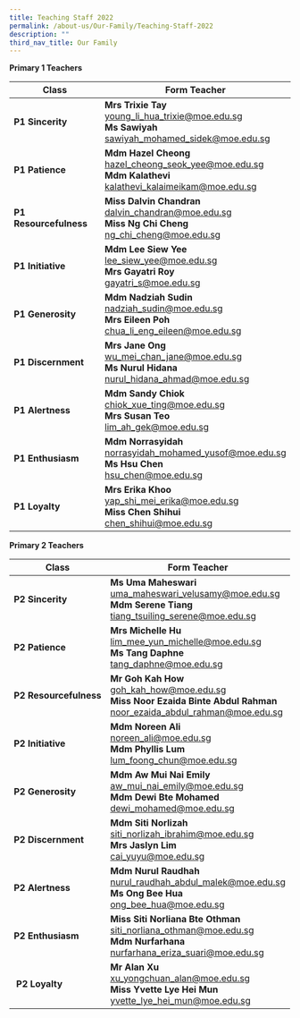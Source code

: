 ```yaml
---
title: Teaching Staff 2022
permalink: /about-us/Our-Family/Teaching-Staff-2022
description: ""
third_nav_title: Our Family
---
```

**Primary 1 Teachers**

| Class| Form Teacher | 
| -------- | -------- | 
| **P1 Sincerity**     | **Mrs Trixie Tay**  <br>[young_li_hua_trixie@moe.edu.sg](mailto:young_li_hua_trixie@moe.edu.sg) <br>**Ms Sawiyah** <br> [sawiyah_mohamed_sidek@moe.edu.sg](mailto:sawiyah_mohamed_sidek@moe.edu.sg)     |
|**P1 Patience**|**Mdm Hazel Cheong**   <br>[hazel_cheong_seok_yee@moe.edu.sg](mailto:hazel_cheong_seok_yee@moe.edu.sg)<br>**Mdm Kalathevi**  <br>[kalathevi_kalaimeikam@moe.edu.sg](mailto:kalathevi_kalaimeikam@moe.edu.sg)
|**P1 Resourcefulness**|**Miss Dalvin Chandran**   <br>[dalvin_chandran@moe.edu.sg](mailto:dalvin_chandran@moe.edu.sg)<br>**Miss Ng Chi Cheng**  <br>[ng_chi_cheng@moe.edu.sg](mailto:ng_chi_cheng@moe.edu.sg)
|**P1 Initiative**|**Mdm Lee Siew Yee**  <br>[lee_siew_yee@moe.edu.sg](mailto:lee_siew_yee@moe.edu.sg)<br>**Mrs Gayatri Roy**  <br>[gayatri_s@moe.edu.sg](gayatri_s@moe.edu.sg)
|**P1 Generosity**|**Mdm Nadziah Sudin**    <br>[nadziah_sudin@moe.edu.sg](mailto:nadziah_sudin@moe.edu.sg)<br>**Mrs Eileen Poh**   <br>[chua_li_eng_eileen@moe.edu.sg](mailto:chua_li_eng_eileen@moe.edu.sg)
|**P1 Discernment**|**Mrs Jane Ong**<br>[wu_mei_chan_jane@moe.edu.sg](mailto:wu_mei_chan_jane@moe.edu.sg)<br>**Ms Nurul Hidana** <br>[nurul_hidana_ahmad@moe.edu.sg](mailto:nurul_hidana_ahmad@moe.edu.sg)
|**P1 Alertness**|**Mdm Sandy Chiok** <br>[chiok_xue_ting@moe.edu.sg](mailto:chiok_xue_ting@moe.edu.sg)<br>**Mrs Susan Teo**  <br> [lim_ah_gek@moe.edu.sg](mailto:lim_ah_gek@moe.edu.sg)
|**P1 Enthusiasm**|**Mdm Norrasyidah** <br>[norrasyidah_mohamed_yusof@moe.edu.sg](mailto:norrasyidah_mohamed_yusof@moe.edu.sg)<br>**Ms Hsu Chen**  <br>[hsu_chen@moe.edu.sg](hsu_chen@moe.edu.sg)
|**P1 Loyalty**|**Mrs Erika Khoo** <br>[yap_shi_mei_erika@moe.edu.sg](mailto:yap_shi_mei_erika@moe.edu.sg)<br>**Miss Chen Shihui**<br>[chen_shihui@moe.edu.sg](mailto:chen_shihui@moe.edu.sg)

**Primary 2 Teachers**

| Class| Form Teacher | 
| -------- | -------- | 
|**P2 Sincerity**|**Ms Uma Maheswari**<br>[uma_maheswari_velusamy@moe.edu.sg](mailto:uma_maheswari_velusamy@moe.edu.sg)<br>**Mdm Serene Tiang** <br>[tiang_tsuiling_serene@moe.edu.sg](mailto:tiang_tsuiling_serene@moe.edu.sg)
|**P2 Patience**|**Mrs Michelle Hu**  <br>[lim_mee_yun_michelle@moe.edu.sg](mailto:lim_mee_yun_michelle@moe.edu.sg)<br>**Ms Tang Daphne** <br>[tang_daphne@moe.edu.sg](mailto:tang_daphne@moe.edu.sg)
|**P2 Resourcefulness**|**Mr Goh Kah How** <br>[goh_kah_how@moe.edu.sg](mailto:goh_kah_how@moe.edu.sg)<br>**Miss Noor Ezaida Binte Abdul Rahman**<br>[noor_ezaida_abdul_rahman@moe.edu.sg](mailto:noor_ezaida_abdul_rahman@moe.edu.sg)
|**P2 Initiative**|**Mdm Noreen Ali**    <br>[noreen_ali@moe.edu.sg](mailto:noreen_ali@moe.edu.sg)<br>**Mdm Phyllis Lum** <br>[lum_foong_chun@moe.edu.sg](mailto:lum_foong_chun@moe.edu.sg)
|**P2 Generosity**|**Mdm Aw Mui Nai Emily**  <br>[aw_mui_nai_emily@moe.edu.sg](mailto:aw_mui_nai_emily@moe.edu.sg)<br>**Mdm Dewi Bte Mohamed** <br>[dewi_mohamed@moe.edu.sg](mailto:dewi_mohamed@moe.edu.sg)
|**P2 Discernment**|**Mdm Siti Norlizah**   <br>[siti_norlizah_ibrahim@moe.edu.sg](mailto:siti_norlizah_ibrahim@moe.edu.sg)<br>**Mrs Jaslyn Lim**  <br>[cai_yuyu@moe.edu.sg](mailto:cai_yuyu@moe.edu.sg)
|**P2 Alertness**|**Mdm Nurul Raudhah**  <br>[nurul_raudhah_abdul_malek@moe.edu.sg](mailto:nurul_raudhah_abdul_malek@moe.edu.sg)<br>**Ms Ong Bee Hua**   <br>[ong_bee_hua@moe.edu.sg](mailto:ong_bee_hua@moe.edu.sg)
|**P2 Enthusiasm**|**Miss Siti Norliana Bte Othman** <br>[siti_norliana_othman@moe.edu.sg](mailto:siti_norliana_othman@moe.edu.sg)<br>**Mdm Nurfarhana**  <br>[nurfarhana_eriza_suari@moe.edu.sg](mailto:nurfarhana_eriza_suari@moe.edu.sg)
| **P2 Loyalty**|**Mr Alan Xu**   <br>[xu_yongchuan_alan@moe.edu.sg](mailto:xu_yongchuan_alan@moe.edu.sg)<br>**Miss Yvette Lye Hei Mun**  <br>[yvette_lye_hei_mun@moe.edu.sg](mailto:yvette_lye_hei_mun@moe.edu.sg)